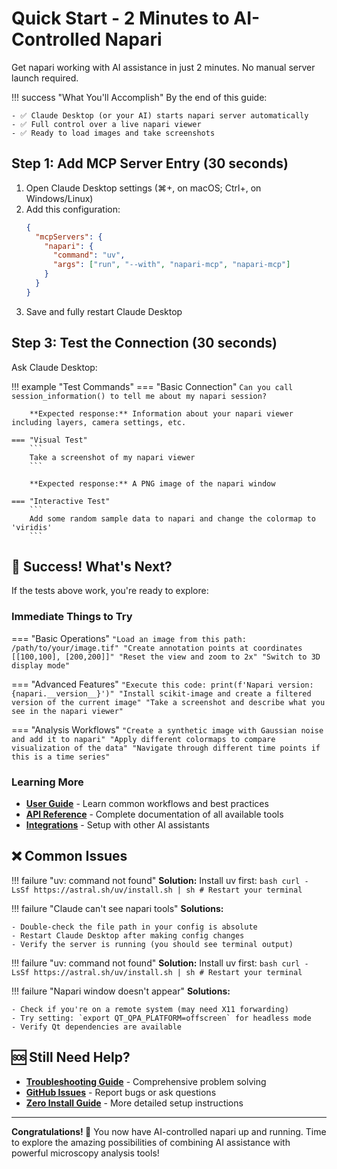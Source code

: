# Quick Start - 2 Minutes to AI-Controlled Napari

Get napari working with AI assistance in just 2 minutes. No manual server launch required.

!!! success "What You'll Accomplish"
    By the end of this guide:

    - ✅ Claude Desktop (or your AI) starts napari server automatically
    - ✅ Full control over a live napari viewer
    - ✅ Ready to load images and take screenshots

## Step 1: Add MCP Server Entry (30 seconds)

1. Open Claude Desktop settings (⌘+, on macOS; Ctrl+, on Windows/Linux)
2. Add this configuration:
   ```json
   {
     "mcpServers": {
       "napari": {
         "command": "uv",
         "args": ["run", "--with", "napari-mcp", "napari-mcp"]
       }
     }
   }
   ```
3. Save and fully restart Claude Desktop

## Step 3: Test the Connection (30 seconds)

Ask Claude Desktop:

!!! example "Test Commands"
    === "Basic Connection"
        ```
        Can you call session_information() to tell me about my napari session?
        ```

        **Expected response:** Information about your napari viewer including layers, camera settings, etc.

    === "Visual Test"
        ```
        Take a screenshot of my napari viewer
        ```

        **Expected response:** A PNG image of the napari window

    === "Interactive Test"
        ```
        Add some random sample data to napari and change the colormap to 'viridis'
        ```

## 🎉 Success! What's Next?

If the tests above work, you're ready to explore:

### Immediate Things to Try

=== "Basic Operations"
    ```
    "Load an image from this path: /path/to/your/image.tif"
    "Create annotation points at coordinates [[100,100], [200,200]]"
    "Reset the view and zoom to 2x"
    "Switch to 3D display mode"
    ```

=== "Advanced Features"
    ```
    "Execute this code: print(f'Napari version: {napari.__version__}')"
    "Install scikit-image and create a filtered version of the current image"
    "Take a screenshot and describe what you see in the napari viewer"
    ```

=== "Analysis Workflows"
    ```
    "Create a synthetic image with Gaussian noise and add it to napari"
    "Apply different colormaps to compare visualization of the data"
    "Navigate through different time points if this is a time series"
    ```

### Learning More

- **[User Guide](../guides/index.md)** - Learn common workflows and best practices
- **[API Reference](../api/index.md)** - Complete documentation of all available tools
- **[Integrations](../integrations/index.md)** - Setup with other AI assistants

## ❌ Common Issues

!!! failure "uv: command not found"
    **Solution:** Install uv first:
    ```bash
    curl -LsSf https://astral.sh/uv/install.sh | sh
    # Restart your terminal
    ```

!!! failure "Claude can't see napari tools"
    **Solutions:**

    - Double-check the file path in your config is absolute
    - Restart Claude Desktop after making config changes
    - Verify the server is running (you should see terminal output)

!!! failure "uv: command not found"
    **Solution:** Install uv first:
    ```bash
    curl -LsSf https://astral.sh/uv/install.sh | sh
    # Restart your terminal
    ```

!!! failure "Napari window doesn't appear"
    **Solutions:**

    - Check if you're on a remote system (may need X11 forwarding)
    - Try setting: `export QT_QPA_PLATFORM=offscreen` for headless mode
    - Verify Qt dependencies are available

## 🆘 Still Need Help?

- **[Troubleshooting Guide](../guides/troubleshooting.md)** - Comprehensive problem solving
- **[GitHub Issues](https://github.com/royerlab/napari-mcp/issues)** - Report bugs or ask questions
- **[Zero Install Guide](zero-install.md)** - More detailed setup instructions

---

**Congratulations! 🎊** You now have AI-controlled napari up and running. Time to explore the amazing possibilities of combining AI assistance with powerful microscopy analysis tools!
